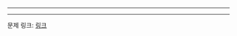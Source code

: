 ***

***
문제 링크: [링크](https://swexpertacademy.com/main/code/problem/problemDetail.do?problemLevel=3&contestProbId=AYVgOZEKOpcDFAQK&categoryId=AYVgOZEKOpcDFAQK&categoryType=CODE&problemTitle=&orderBy=PASS_RATE&selectCodeLang=ALL&select-1=3&pageSize=10&pageIndex=3)
